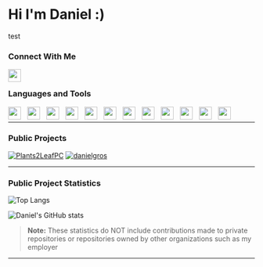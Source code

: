 # Hi I'm Daniel :)

test

### Connect With Me
<a href="https://www.linkedin.com/in/danielmgros"> <img align="left" width="26px" src="https://cdn.simpleicons.org/linkedin" style="padding-right:10px;" /> </a>
<br />

### Languages and Tools
<img align="left" width="26px" src="https://cdn.simpleicons.org/javascript" style="padding-right:10px;" />
<img align="left" width="26px" src="https://cdn.simpleicons.org/typescript" style="padding-right:10px;" />
<img align="left" width="26px" src="https://cdn.simpleicons.org/python" style="padding-right:10px;" />
<img align="left" width="26px" src="https://cdn.simpleicons.org/javascript" style="padding-right:10px;" />
<img align="left" width="26px" src="https://cdn.simpleicons.org/typescript" style="padding-right:10px;" />
<img align="left" width="26px" src="https://cdn.simpleicons.org/python" style="padding-right:10px;" />
<img align="left" width="26px" src="https://cdn.simpleicons.org/javascript" style="padding-right:10px;" />
<img align="left" width="26px" src="https://cdn.simpleicons.org/typescript" style="padding-right:10px;" />
<img align="left" width="26px" src="https://cdn.simpleicons.org/python" style="padding-right:10px;" />
<img align="left" width="26px" src="https://cdn.simpleicons.org/javascript" style="padding-right:10px;" />
<img align="left" width="26px" src="https://cdn.simpleicons.org/typescript" style="padding-right:10px;" />
<img align="left" width="26px" src="https://cdn.simpleicons.org/python" style="padding-right:10px;" />
<br />

----

### Public Projects
[![Plants2LeafPC](https://github-readme-stats-daniel-gros-projects.vercel.app/api/pin/?username=danielgros&repo=Plants2LeafPC&description_lines_count=5)](https://github.com/danielgros/Plants2LeafPC)
[![danielgros](https://github-readme-stats-daniel-gros-projects.vercel.app/api/pin/?username=danielgros&repo=danielgros&description_lines_count=5)](https://github.com/danielgros/danielgros)

----

### Public Project Statistics
![Top Langs](https://github-readme-stats-daniel-gros-projects.vercel.app/api/top-langs/?username=danielgros&langs_count=20&layout=compact&size_weight=0&count_weight=1)

![Daniel's GitHub stats](https://github-readme-stats-daniel-gros-projects.vercel.app/api?username=danielgros&show=reviews,prs_merged&show_icons=true&rank_icon=github&include_all_commits=true&disable_animations=true)

> **Note:**
> These statistics do NOT include contributions made to private repositories or repositories owned by other organizations such as my employer

----

<!--START_SECTION:activity-->

<!--
**danielgros/danielgros** is a ✨ _special_ ✨ repository because its `README.md` (this file) appears on your GitHub profile.

Here are some ideas to get you started:

- 🔭 I’m currently working on ...
- 🌱 I’m currently learning ...
- 👯 I’m looking to collaborate on ...
- 🤔 I’m looking for help with ...
- 💬 Ask me about ...
- 📫 How to reach me: ...
- 😄 Pronouns: ...
- ⚡ Fun fact: ...
-->
